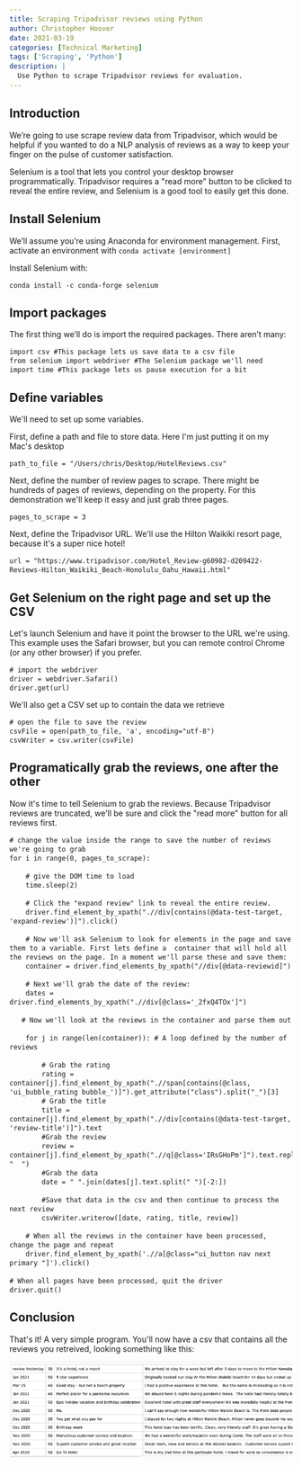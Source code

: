 ```yaml
---
title: Scraping Tripadvisor reviews using Python
author: Christopher Hoover
date: 2021-03-19
categories: [Technical Marketing]
tags: ['Scraping', 'Python']
description: |
  Use Python to scrape Tripadvisor reviews for evaluation.
---
```


## Introduction
We’re going to use scrape review data from Tripadvisor, which would be helpful if you wanted to do a NLP analysis of reviews as a way to keep your finger on the pulse of customer satisfaction.

Selenium is a tool that lets you control your desktop browser programmatically. Tripadvisor requires a "read more" button to be clicked to reveal the entire review, and Selenium is a good tool to easily get this done.

## Install Selenium
We’ll assume you’re using Anaconda for environment management. First, activate an environment with ```conda activate [environment]```

Install Selenium with:

```
conda install -c conda-forge selenium
```

## Import packages
The first thing we’ll do is import the required packages. There aren’t many:

```
import csv #This package lets us save data to a csv file
from selenium import webdriver #The Selenium package we'll need
import time #This package lets us pause execution for a bit
```
## Define variables

We'll need to set up some variables.

First, define a path and file to store data. Here I'm just putting it on my Mac's desktop
```
path_to_file = "/Users/chris/Desktop/HotelReviews.csv"
```

Next, define the number of review pages to scrape. There might be hundreds of pages of reviews, depending on the property. For this demonstration we'll keep it easy and just grab three pages.
```
pages_to_scrape = 3
```

Next, define the Tripadvisor URL. We'll use the Hilton Waikiki resort page, because it's a super nice hotel!

```
url = "https://www.tripadvisor.com/Hotel_Review-g60982-d209422-Reviews-Hilton_Waikiki_Beach-Honolulu_Oahu_Hawaii.html"
```

## Get Selenium on the right page and set up the CSV

Let's launch Selenium and have it point the browser to the URL we're using. This example uses the Safari browser, but you can remote control Chrome (or any other browser) if you prefer.

```
# import the webdriver
driver = webdriver.Safari()
driver.get(url)
```
We'll also get a CSV set up to contain the data we retrieve

```
# open the file to save the review
csvFile = open(path_to_file, 'a', encoding="utf-8")
csvWriter = csv.writer(csvFile)
```
## Programatically grab the reviews, one after the other

Now it's time to tell Selenium to grab the reviews. Because Tripadvisor reviews are truncated, we'll be sure and click the "read more" button for all reviews first.

```
# change the value inside the range to save the number of reviews we're going to grab
for i in range(0, pages_to_scrape):

    # give the DOM time to load
    time.sleep(2)

    # Click the "expand review" link to reveal the entire review.
    driver.find_element_by_xpath(".//div[contains(@data-test-target, 'expand-review')]").click()

    # Now we'll ask Selenium to look for elements in the page and save them to a variable. First lets define a  container that will hold all the reviews on the page. In a moment we'll parse these and save them:
    container = driver.find_elements_by_xpath("//div[@data-reviewid]")

    # Next we'll grab the date of the review:
    dates = driver.find_elements_by_xpath(".//div[@class='_2fxQ4TOx']")

   # Now we'll look at the reviews in the container and parse them out

    for j in range(len(container)): # A loop defined by the number of reviews

        # Grab the rating
        rating = container[j].find_element_by_xpath(".//span[contains(@class, 'ui_bubble_rating bubble_')]").get_attribute("class").split("_")[3]
        # Grab the title
        title = container[j].find_element_by_xpath(".//div[contains(@data-test-target, 'review-title')]").text
        #Grab the review
        review = container[j].find_element_by_xpath(".//q[@class='IRsGHoPm']").text.replace("\n", "  ")
        #Grab the data
        date = " ".join(dates[j].text.split(" ")[-2:])

        #Save that data in the csv and then continue to process the next review
        csvWriter.writerow([date, rating, title, review])

    # When all the reviews in the container have been processed, change the page and repeat
    driver.find_element_by_xpath('.//a[@class="ui_button nav next primary "]').click()

# When all pages have been processed, quit the driver
driver.quit()
```
## Conclusion

That's it! A very simple program. You'll now have a csv that contains all the reviews you retreived, looking something like this:

![Tripadvisor reviews](TripAdvisor_reviews.png)
